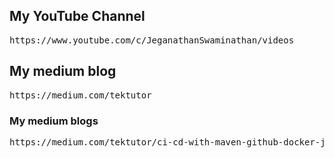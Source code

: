 ## My YouTube Channel
<pre>
https://www.youtube.com/c/JeganathanSwaminathan/videos
</pre>

## My medium blog
<pre>
https://medium.com/tektutor
</pre>

### My medium blogs
<pre>
https://medium.com/tektutor/ci-cd-with-maven-github-docker-jenkins-aca28c252fec
</pre>
